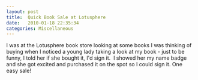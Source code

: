 ```yaml
---
layout: post
title:  Quick Book Sale at Lotusphere
date:   2010-01-18 22:35:34
categories: Miscellaneous
---
```

I was at the Lotusphere book store looking at some books I was thinking of buying when I noticed a young lady taking a look at my book - just to be funny, I told her if she bought it, I'd sign it.  I showed her my name badge and she got excited and purchased it on the spot so I could sign it. One easy sale!